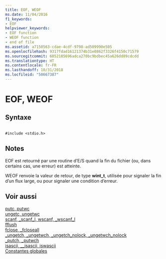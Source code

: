 ```yaml
---
title: EOF, WEOF
ms.date: 11/04/2016
f1_keywords:
- EOF
helpviewer_keywords:
- EOF function
- WEOF function
- end of file
ms.assetid: a7150563-cdae-4cdf-9798-ad509990e505
ms.openlocfilehash: 9317fdad16121374b31e0862f3326f4150c71579
ms.sourcegitcommit: 6052185696adca270bc9bdbec45a626dd89cdcdd
ms.translationtype: HT
ms.contentlocale: fr-FR
ms.lasthandoff: 10/31/2018
ms.locfileid: "50667387"
---
```

# <a name="eof-weof"></a>EOF, WEOF

## <a name="syntax"></a>Syntaxe

```

#include <stdio.h>
```

## <a name="remarks"></a>Notes

EOF est retourné par une routine d’E/S quand la fin du fichier (ou, dans certains cas, une erreur) est atteinte.

WEOF renvoie la valeur de retour, de type **wint_t**, utilisée pour signaler la fin d’un flux large, ou pour signaler une condition d’erreur.

## <a name="see-also"></a>Voir aussi

[putc, putwc](../c-runtime-library/reference/putc-putwc.md)<br/>
[ungetc, ungetwc](../c-runtime-library/reference/ungetc-ungetwc.md)<br/>
[scanf, _scanf_l, wscanf, _wscanf_l](../c-runtime-library/reference/scanf-scanf-l-wscanf-wscanf-l.md)<br/>
[fflush](../c-runtime-library/reference/fflush.md)<br/>
[fclose, _fcloseall](../c-runtime-library/reference/fclose-fcloseall.md)<br/>
[_ungetch, _ungetwch, _ungetch_nolock, _ungetwch_nolock](../c-runtime-library/reference/ungetch-ungetwch-ungetch-nolock-ungetwch-nolock.md)<br/>
[_putch, _putwch](../c-runtime-library/reference/putch-putwch.md)<br/>
[isascii, __isascii, iswascii](../c-runtime-library/reference/isascii-isascii-iswascii.md)<br/>
[Constantes globales](../c-runtime-library/global-constants.md)